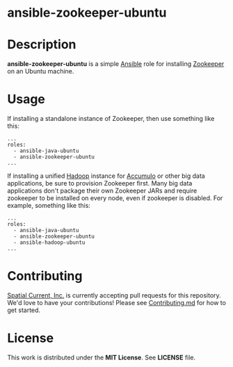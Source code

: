 # ansible-zookeeper-ubuntu

# Description

**ansible-zookeeper-ubuntu** is a simple [Ansible](https://www.ansible.com/) role for installing [Zookeeper](https://zookeeper.apache.org/) on an Ubuntu machine.

# Usage

If installing a standalone instance of Zookeeper, then use something like this:

```
...
roles:
  - ansible-java-ubuntu
  - ansible-zookeeper-ubuntu
...
```

If installing a unified [Hadoop](https://hadoop.apache.org/) instance for [Accumulo](https://accumulo.apache.org/) or other big data applications, be sure to provision Zookeeper first.  Many big data applications don't package their own Zookeeper JARs and require zookeeper to be installed on every node, even if zookeeper is disabled.  For example, something like this:

```
...
roles:
  - ansible-java-ubuntu
  - ansible-zookeeper-ubuntu
  - ansible-hadoop-ubuntu
...
```

# Contributing

[Spatial Current, Inc.](https://spatialcurrent.io) is currently accepting pull requests for this repository.  We'd love to have your contributions!  Please see [Contributing.md](https://github.com/spatialcurrent/ansible-zookeeper-ubuntu/blob/master/CONTRIBUTING.md) for how to get started.

# License

This work is distributed under the **MIT License**.  See **LICENSE** file.
